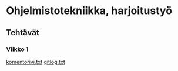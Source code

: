 # Ohjelmistotekniikka, harjoitustyö
## Tehtävät
### Viikko 1
[komentorivi.txt](https://github.com/VeetiE/ot-harjoitustyo/blob/6bf829187748bf04eb260416af0366303b2394aa/laskarit/viikko1/komentorivi.txt)
[gitlog.txt](https://github.com/VeetiE/ot-harjoitustyo/blob/6bf829187748bf04eb260416af0366303b2394aa/laskarit/viikko1/gitlog.txt)
